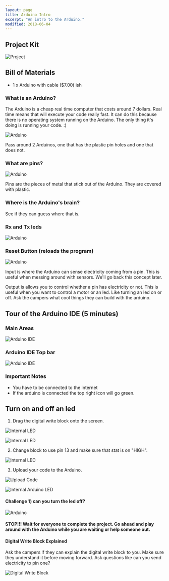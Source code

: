 ```yaml
---
layout: page
title: Arduino Intro
excerpt: "An intro to the Arduino."
modified: 2018-06-04
---
```


## Project Kit

![Project](/images/summer-camp/day-1/arduino-intro/project.jpg)


## Bill of Materials 

- 1 x Arduino with cable  ($7.00) ish

### What is an Arduino?

The Arduino is a cheap real time computer that costs around 7 dollars. Real time means that will execute your code really fast.  It can do this because there is no operating system running on the Arduino.  The only thing it's doing is running your code. :)


![Arduino](/images/summer-camp/day-1/arduino-intro/arduino.jpg)

Pass around 2 Arduinos, one that has the plastic pin holes and one that does not.  

### What are pins?

![Arduino](/images/summer-camp/day-1/arduino-intro/arduino-pins.jpg)

Pins are the pieces of metal that stick out of the Arduino.  They are covered with plastic.

### Where is the Arduino's brain?

See if they can guess where that is.

### Rx and Tx leds

![Arduino](/images/summer-camp/day-1/arduino-intro/arduino-rx-tx.jpg)


### Reset Button (reloads the program)

![Arduino](/images/summer-camp/day-1/arduino-intro/arduino-reset-btn.jpg)

Input is where the Arduino can sense electricity coming from a pin.  This is useful when messing around with sensors.  We'll go back this concept later.

Output is allows you to control whether a pin has electricity or not.  This is useful when you want to control a motor or an led.  Like turning an led on or off.  Ask the campers what cool things they can build with the arduino.

## Tour of the Arduino IDE (5 minutes)

### Main Areas

![Arduino IDE](/images/summer-camp/day-1/arduino-intro/arduino-ide.png)

### Arduino IDE Top bar

![Arduino IDE](/images/summer-camp/day-1/arduino-intro/arduino-top-bar.png)

### Important Notes

- You have to be connected to the internet
- If the arduino is connected the top right icon will go green.


## Turn on and off an led

1) Drag the digital write block onto the screen.

![Internal LED](/images/summer-camp/day-1/arduino-intro/turn-on-pin-13-part-2.png)

![Internal LED](/images/summer-camp/day-1/arduino-intro/turn-on-pin-13-part-1.png)


2) Change block to use pin 13 and make sure that stat is on "HIGH".

![Internal LED](/images/summer-camp/day-1/arduino-intro/turn-on-pin-13-part-3.png)

3) Upload your code to the Arduino.

![Upload Code](/images/summer-camp/day-1/arduino-intro/upload-btn.png)

![Internal Arduino LED](/images/summer-camp/day-1/arduino-intro/internal-led-on.jpg)

#### Challenge 1) can you turn the led off?  

![Arduino](/images/summer-camp/day-1/arduino-intro/arduino-led-challenge-1.jpg)

#### STOP!!! Wait for everyone to complete the project.  Go ahead and play around with the Arduino while you are waiting or help someone out.  

#### Digital Write Block Explained

Ask the campers if they can explain the digital write block to you. Make sure they understand it before moving forward.  Ask questions like can you send electricity to pin one?

![Digital Write Block](/images/summer-camp/day-1/arduino-intro/turn-on-pin-13-part-1.png)
